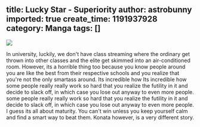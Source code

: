 title: Lucky Star - Superiority
author: astrobunny
imported: true
create_time: 1191937928
category: Manga
tags: []
---
 [![](wp-images/old/albums/luckystar16.jpg)](/images/wp-images/old/albums/luckystar16.jpg)  
  
In university, luckily, we don't have class streaming where the ordinary get thrown into other classes and the elite get skimmed into an air-conditioned room. However, its a horrible thing too because you know people around you are like the best from their respective schools and you realize that you're not the only smartass around. Its incredible how Its incredible how some people really really work so hard that you realize the futility in it and decide to slack off, in which case you lose out anyway to even more people. some people really really work so hard that you realize the futility in it and decide to slack off, in which case you lose out anyway to even more people. I guess its all about maturity. You can't win unless you keep yourself calm and find a smart way to beat them. Konata however, is a very different story.